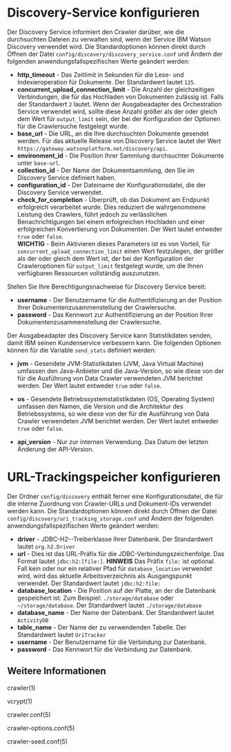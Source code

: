 # Discovery-Service konfigurieren
Der Discovery Service informiert den Crawler darüber, wie die durchsuchten Dateien zu verwalten sind, wenn der Service IBM Watson Discovery verwendet wird. Die Standardoptionen können direkt durch Öffnen der Datei `config/discovery/discovery_service.conf` und Ändern der folgenden anwendungsfallspezifischen Werte geändert werden: 

*  **http_timeout** - Das Zeitlimit in Sekunden für die Lese- und Indexieroperation für Dokumente. Der Standardwert lautet `125`.
*  **concurrent_upload_connection_limit** - Die Anzahl der gleichzeitigen Verbindungen, die für das Hochladen von Dokumenten zulässig ist. Falls der Standardwert `2` lautet. Wenn der Ausgabeadapter des Orchestration Service verwendet wird, sollte diese Anzahl größer als der oder gleich dem Wert für `output_limit` sein, der bei der Konfiguration der Optionen für die Crawlersuche festgelegt wurde.
*  **base_url** - Die URL, an die Ihre durchsuchten Dokumente gesendet werden. Für das aktuelle Release von Discovery Service lautet der Wert `https://gateway.watsonplatform.net/discovery/api`.
*  **environment_id** - Die Position Ihrer Sammlung durchsuchter Dokumente unter `base-url`.
*  **collection_id** - Der Name der Dokumentsammlung, den Sie im Discovery Service definiert haben.
*  **configuration_id** - Der Dateiname der Konfigurationsdatei, die der Discovery Service verwendet.
*  **check_for_completion** - Überprüft, ob das Dokument am Endpunkt erfolgreich verarbeitet wurde. Dies reduziert die  wahrgenommene Leistung des Crawlers, führt jedoch zu verlässlichen Benachrichtigungen bei einem erfolgreichen Hochladen und einer erfolgreichen Konvertierung von Dokumenten. Der Wert lautet entweder `true` oder `false`.  
**WICHTIG** - Beim Aktivieren dieses Parameters ist es von Vorteil, für `concurrent_upload_connection_limit` einen Wert festzulegen, der größer als der oder gleich dem Wert ist, der bei der Konfiguration der Crawleroptionen für `output_limit` festgelegt wurde, um die Ihnen verfügbaren Ressourcen vollständig auszunutzen.

Stellen Sie Ihre Berechtigungsnachweise für Discovery Service bereit:
*  **username** - Der Benutzername für die Authentifizierung an der Position Ihrer Dokumentenzusammenstellung der Crawlersuche.
*  **password** - Das Kennwort zur Authentifizierung an der Position Ihrer Dokumentenzusammenstellung der Crawlersuche.

Der Ausgabeadapter des Discovery Service kann Statistikdaten senden, damit IBM seinen Kundenservice verbessern kann. Die folgenden Optionen können für die Variable `send_stats` definiert werden:
*  **jvm** - Gesendete JVM-Statistikdaten (JVM, Java Virtual Machine) umfassen den Java-Anbieter und die Java-Version, so wie diese von der für die Ausführung von Data Crawler verwendeten JVM berichtet werden. Der Wert lautet entweder `true` oder `false`.
*  **os** - Gesendete Betriebssystemstatistikdaten (OS, Operating System) umfassen den Namen, die Version und die Architektur des Betriebssystems, so wie diese von der für die Ausführung von Data Crawler verwendeten JVM berichtet werden. Der Wert lautet entweder `true` oder `false`.

*  **api_version** - Nur zur internen Verwendung. Das Datum der letzten Änderung der API-Version.

# URL-Trackingspeicher konfigurieren
Der Ordner `config/discovery` enthält ferner eine Konfigurationsdatei, die für die interne Zuordnung von Crawler-URLs und Dokument-IDs verwendet werden kann. Die Standardoptionen können direkt durch Öffnen der Datei `config/discovery/uri_tracking_storage.conf` und Ändern der folgenden anwendungsfallspezifischen Werte geändert werden: 

*  **driver** - JDBC-H2--Treiberklasse Ihrer Datenbank. Der Standardwert lautet `org.h2.Driver`
*  **url** - Dies ist das URL-Präfix für die JDBC-Verbindungszeichenfolge. Das Format lautet `jdbc:h2:[file:]`. **HINWEIS** Das Präfix `file:` ist optional. Fall kein oder nur ein relativer Pfad für `database_location` verwendet wird, wird das aktuelle Arbeitsverzeichnis als Ausgangspunkt verwendet. Der Standardwert lautet `jdbc:h2:file:`
*  **database_location** - Die Position auf der Platte, an der die Datenbank gespeichert ist. Zum Beispiel: `./storage/database` oder `~/storage/database`. Der Standardwert lautet `./storage/database`
*  **database_name** - Der Name der Datenbank. Der Standardwert lautet `ActivityDB`
*  **table_name** - Der Name der zu verwendenden Tabelle. Der Standardwert lautet `UriTracker`
*  **username** - Der Benutzername für die Verbindung zur Datenbank.
*  **password** - Das Kennwort für die Verbindung zur Datenbank.

## Weitere Informationen

crawler(1)

vcrypt(1)

crawler.conf(5)

crawler-options.conf(5)

crawler-seed.conf(5)
